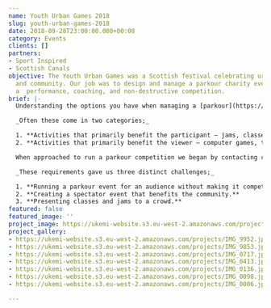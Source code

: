 ```yaml
---
name: Youth Urban Games 2018
slug: youth-urban-games-2018
date: 2018-09-28T23:00:00.000+00:00
category: Events
clients: []
partners:
- Sport Inspired
- Scottish Canals
objective: The Youth Urban Games was a Scottish festival celebrating urban sports
  and community. Our job was to design and manage a parkour charity event. This included
  a  performance, coaching, and non-destructive competition.
brief: |-
  Understanding the options you have when managing a [parkour](https://ukemi.ninja/blog/tag/parkour/) [event](https://ukemi.ninja/blog/tag/event/) can have benefits for both the client and the community. In recent years parkour has grown massively and will continue to do so. Whether you regard it as a sport, an art form, lifestyle, philosophy, performance skill or all of the aforementioned we have benefited as a community by finding more than one way to share it. As a result, we ultimately receive it in many different ways too.

  _Often these come in two categories;_

  1. **Activities that primarily benefit the participant – jams, classes, seminars, and gatherings.**
  2. **Activities that primarily benefit the viewer – computer games, tv, performances, and competitions.**

  When approached to run a parkour competition we began by contacting community leaders for feedback. Expectantly we quickly found that running a competition would be extremely divisive and needed to come up with a solution. We decided to attempt including every activity in _category 1_ and the live elements from _category 2_. Our goal was to create something that would benefit the community, satisfy an audience and fulfil our client’s aims.

  _These requirements gave us three distinct challenges;_

  1. **Running a parkour event for an audience without making it competitive.**
  2. **Creating a spectator event that benefits the community.**
  3. **Presenting classes and jams to a crowd.**
featured: false
featured_image: ''
project_image: https://ukemi-website.s3.eu-west-2.amazonaws.com/projects/yug18.jpg
project_gallery:
- https://ukemi-website.s3.eu-west-2.amazonaws.com/projects/IMG_9952.jpg
- https://ukemi-website.s3.eu-west-2.amazonaws.com/projects/IMG_9853.jpg
- https://ukemi-website.s3.eu-west-2.amazonaws.com/projects/IMG_0717.jpg
- https://ukemi-website.s3.eu-west-2.amazonaws.com/projects/IMG_0413.jpg
- https://ukemi-website.s3.eu-west-2.amazonaws.com/projects/IMG_0136.jpg
- https://ukemi-website.s3.eu-west-2.amazonaws.com/projects/IMG_0098.jpg
- https://ukemi-website.s3.eu-west-2.amazonaws.com/projects/IMG_0006.jpg

---
```


